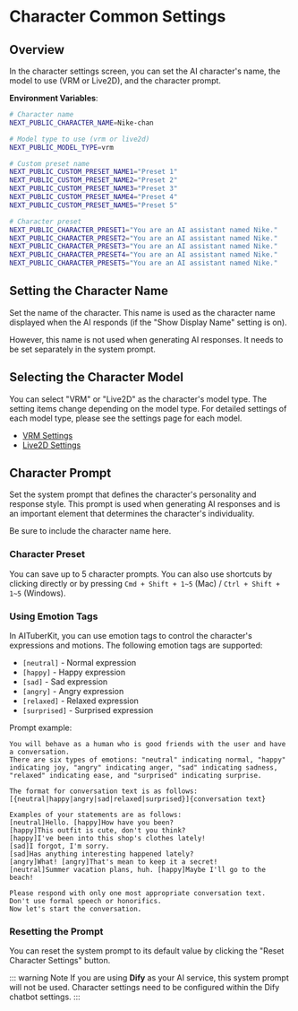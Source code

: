 # Character Common Settings

## Overview

In the character settings screen, you can set the AI character's name, the model to use (VRM or Live2D), and the character prompt.

**Environment Variables**:

```bash
# Character name
NEXT_PUBLIC_CHARACTER_NAME=Nike-chan

# Model type to use (vrm or live2d)
NEXT_PUBLIC_MODEL_TYPE=vrm

# Custom preset name
NEXT_PUBLIC_CUSTOM_PRESET_NAME1="Preset 1"
NEXT_PUBLIC_CUSTOM_PRESET_NAME2="Preset 2"
NEXT_PUBLIC_CUSTOM_PRESET_NAME3="Preset 3"
NEXT_PUBLIC_CUSTOM_PRESET_NAME4="Preset 4"
NEXT_PUBLIC_CUSTOM_PRESET_NAME5="Preset 5"

# Character preset
NEXT_PUBLIC_CHARACTER_PRESET1="You are an AI assistant named Nike."
NEXT_PUBLIC_CHARACTER_PRESET2="You are an AI assistant named Nike."
NEXT_PUBLIC_CHARACTER_PRESET3="You are an AI assistant named Nike."
NEXT_PUBLIC_CHARACTER_PRESET4="You are an AI assistant named Nike."
NEXT_PUBLIC_CHARACTER_PRESET5="You are an AI assistant named Nike."
```

## Setting the Character Name

Set the name of the character. This name is used as the character name displayed when the AI responds (if the "Show Display Name" setting is on).

However, this name is not used when generating AI responses. It needs to be set separately in the system prompt.

## Selecting the Character Model

You can select "VRM" or "Live2D" as the character's model type. The setting items change depending on the model type. For detailed settings of each model type, please see the settings page for each model.

- [VRM Settings](./vrm.md)
- [Live2D Settings](./live2d.md)

## Character Prompt

Set the system prompt that defines the character's personality and response style. This prompt is used when generating AI responses and is an important element that determines the character's individuality.

Be sure to include the character name here.

### Character Preset

You can save up to 5 character prompts. You can also use shortcuts by clicking directly or by pressing `Cmd + Shift + 1~5` (Mac) / `Ctrl + Shift + 1~5` (Windows).

### Using Emotion Tags

In AITuberKit, you can use emotion tags to control the character's expressions and motions. The following emotion tags are supported:

- `[neutral]` - Normal expression
- `[happy]` - Happy expression
- `[sad]` - Sad expression
- `[angry]` - Angry expression
- `[relaxed]` - Relaxed expression
- `[surprised]` - Surprised expression

Prompt example:

```
You will behave as a human who is good friends with the user and have a conversation.
There are six types of emotions: "neutral" indicating normal, "happy" indicating joy, "angry" indicating anger, "sad" indicating sadness, "relaxed" indicating ease, and "surprised" indicating surprise.

The format for conversation text is as follows:
[{neutral|happy|angry|sad|relaxed|surprised}]{conversation text}

Examples of your statements are as follows:
[neutral]Hello. [happy]How have you been?
[happy]This outfit is cute, don't you think?
[happy]I've been into this shop's clothes lately!
[sad]I forgot, I'm sorry.
[sad]Has anything interesting happened lately?
[angry]What! [angry]That's mean to keep it a secret!
[neutral]Summer vacation plans, huh. [happy]Maybe I'll go to the beach!

Please respond with only one most appropriate conversation text.
Don't use formal speech or honorifics.
Now let's start the conversation.
```

### Resetting the Prompt

You can reset the system prompt to its default value by clicking the "Reset Character Settings" button.

::: warning Note
If you are using **Dify** as your AI service, this system prompt will not be used. Character settings need to be configured within the Dify chatbot settings.
:::
